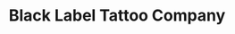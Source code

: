 ---
title: "Black Label Tattoo Company"
url: /zanesville/black-label-tattoo-company/
shop: tattoo
---